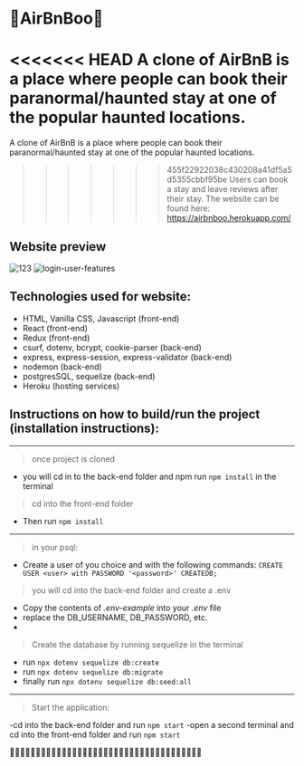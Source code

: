 # 👻AirBnBoo👻

<<<<<<< HEAD
A clone of AirBnB is a place where people can book their paranormal/haunted stay at one of the popular haunted locations.
=======
A clone of AirBnB is a place where people can book their paranormal/haunted stay at one of the popular haunted locations.
>>>>>>> 455f22922038c430208a41df5a5d5355cbbf95be
Users can book a stay and leave reviews after their stay.
The website can be found here: https://airbnboo.herokuapp.com/

## Website preview
![123](https://user-images.githubusercontent.com/79862908/126932815-452c6c9a-69bc-4129-9345-ac197707969f.gif)
![login-user-features](https://user-images.githubusercontent.com/79862908/126932140-51870fcf-5ec5-45ec-9d31-036332b82ed2.gif)

## Technologies used for website:

- HTML, Vanilla CSS, Javascript (front-end)
- React (front-end)
- Redux (front-end)
- csurf, dotenv, bcrypt, cookie-parser (back-end)
- express, express-session, express-validator (back-end)
- nodemon (back-end)
- postgresSQL, sequelize (back-end)
- Heroku (hosting services)

## Instructions on how to build/run the project (installation instructions):
------------------------------------------------------------------------------------
> once project is cloned

- you will cd in to the back-end folder and npm run `npm install` in the terminal

> cd into the front-end folder

- Then run `npm install`
 ------------------------------------------------------------------------------------
> in your psql:

- Create a user of you choice and with the following commands: `CREATE USER <user> with PASSWORD '<password>' CREATEDB;`

> you will cd into the back-end folder and create a .env

- Copy the contents of *.env-example* into your *.env* file
- replace the DB_USERNAME, DB_PASSWORD, etc.
-
> Create the database by running sequelize in the terminal

- run `npx dotenv sequelize db:create`
- run `npx dotenv sequelize db:migrate`
- finally run `npx dotenv sequelize db:seed:all`
--------------------------------------------------------------------------------------
> Start the application:

-cd into the back-end folder and run `npm start`
-open a second terminal and cd into the front-end folder and run `npm start`

👻👻👻👻👻👻👻👻👻👻👻👻👻👻👻👻👻👻👻👻👻👻👻👻👻👻👻👻👻👻👻👻👻👻👻👻👻
